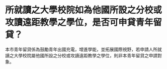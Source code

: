 # 所就讀之大學校院如為他國所設之分校或攻讀遠距教學之學位，是否可申貸青年留貸？

本市青年留貸係為鼓勵青年出國充電，增進學能，並拓展國際視野，若申請人所就讀之大學校院屬他國所設之分校或攻讀遠距教學之學位，則非本青年留貸之申請對象。
